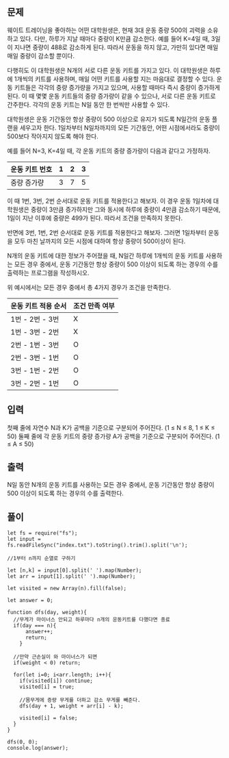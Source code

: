 ## 문제

웨이트 트레이닝을 좋아하는 어떤 대학원생은, 현재 3대 운동 중량 500의 괴력을 소유하고 있다. 다만, 하루가 지날 때마다 중량이 K만큼 감소한다. 예를 들어 K=4일 때, 3일이 지나면 중량이 488로 감소하게 된다. 따라서 운동을 하지 않고, 가만히 있다면 매일매일 중량이 감소할 뿐이다.

다행히도 이 대학원생은 N개의 서로 다른 운동 키트를 가지고 있다. 이 대학원생은 하루에 1개씩의 키트를 사용하며, 매일 어떤 키트를 사용할 지는 마음대로 결정할 수 있다. 운동 키트들은 각각의 중량 증가량을 가지고 있으며, 사용할 때마다 즉시 중량이 증가하게 된다. 이 때 몇몇 운동 키트들의 중량 증가량이 같을 수 있으나, 서로 다른 운동 키트로 간주한다. 각각의 운동 키트는 N일 동안 한 번씩만 사용할 수 있다.

대학원생은 운동 기간동안 항상 중량이 500 이상으로 유지가 되도록 N일간의 운동 플랜을 세우고자 한다. 1일차부터 N일차까지의 모든 기간동안, 어떤 시점에서라도 중량이 500보다 작아지지 않도록 해야 한다.

예를 들어 N=3, K=4일 때, 각 운동 키트의 중량 증가량이 다음과 같다고 가정하자.

| 운동 키트 번호 | 1   | 2   | 3   |
| -------------- | --- | --- | --- |
| 중량 증가량    | 3   | 7   | 5   |

이 때 1번, 3번, 2번 순서대로 운동 키트를 적용한다고 해보자. 이 경우 운동 1일차에 대학원생은 중량이 3만큼 증가하지만 그와 동시에 하루에 중량이 4만큼 감소하기 때문에, 1일이 지난 이후에 중량은 499가 된다. 따라서 조건을 만족하지 못한다.

반면에 3번, 1번, 2번 순서대로 운동 키트를 적용한다고 해보자. 그러면 1일차부터 운동을 모두 마친 날까지의 모든 시점에 대하여 항상 중량이 500이상이 된다.

N개의 운동 키트에 대한 정보가 주어졌을 때, N일간 하루에 1개씩의 운동 키트를 사용하는 모든 경우 중에서, 운동 기간동안 항상 중량이 500 이상이 되도록 하는 경우의 수를 출력하는 프로그램을 작성하시오.

위 예시에서는 모든 경우 중에서 총 4가지 경우가 조건을 만족한다.

| 운동 키트 적용 순서 | 조건 만족 여부 |
| ------------------- | -------------- |
| 1번 - 2번 - 3번     | X              |
| 1번 - 3번 - 2번     | X              |
| 2번 - 1번 - 3번     | O              |
| 2번 - 3번 - 1번     | O              |
| 3번 - 1번 - 2번     | O              |
| 3번 - 2번 - 1번     | O              |

## 입력

첫째 줄에 자연수 N과 K가 공백을 기준으로 구분되어 주어진다. (1 ≤ N ≤ 8, 1 ≤ K ≤ 50) 둘째 줄에 각 운동 키트의 중량 증가량 A가 공백을 기준으로 구분되어 주어진다. (1 ≤ A ≤ 50)

## 출력

N일 동안 N개의 운동 키트를 사용하는 모든 경우 중에서, 운동 기간동안 항상 중량이 500 이상이 되도록 하는 경우의 수를 출력한다.

## 풀이

```
let fs = require("fs");
let input = fs.readFileSync("index.txt").toString().trim().split('\n');

//1부터 n까지 순열로 구하기

let [n,k] = input[0].split(' ').map(Number);
let arr = input[1].split(' ').map(Number);

let visited = new Array(n).fill(false);

let answer = 0;

function dfs(day, weight){
  //무게가 마이너스 안되고 하루마다 n개의 운동키트를 다했다면 종료
  if(day === n){
      answer++;
      return;
    }

  //만약 근손실이 와 마이너스가 되면
  if(weight < 0) return;

  for(let i=0; i<arr.length; i++){
    if(visited[i]) continue;
    visited[i] = true;

    //몸무게에 증량 무게를 더하고 감소 무게를 빼준다.
    dfs(day + 1, weight + arr[i] - k);

    visited[i] = false;
  }
}

dfs(0, 0);
console.log(answer);
```

